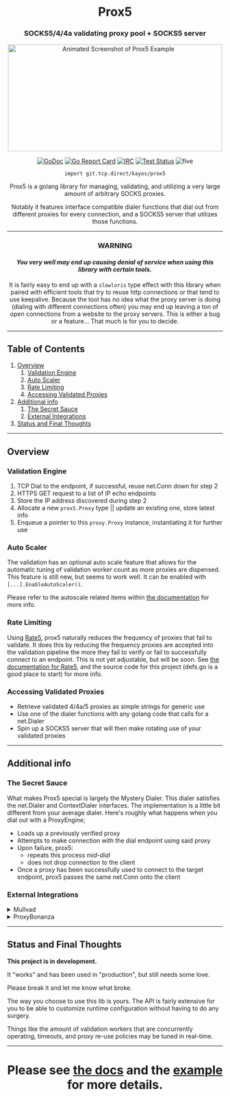 <div align="center"><h1>Prox5</h1>

### SOCKS5/4/4a validating proxy pool + SOCKS5 server

<img alt="Animated Screenshot of Prox5 Example" height=250 width=500 src="https://tcp.ac/i/3WRfz.gif" />

[![GoDoc](https://godoc.org/git.tcp.direct/kayos/prox5?status.svg)](https://pkg.go.dev/git.tcp.direct/kayos/prox5) [![Go Report Card](https://goreportcard.com/badge/github.com/yunginnanet/prox5)](https://goreportcard.com/report/github.com/yunginnanet/prox5) [![IRC](https://img.shields.io/badge/ircd.chat-%23tcpdirect-blue.svg)](ircs://ircd.chat:6697/#tcpdirect) [![Test Status](https://github.com/yunginnanet/prox5/actions/workflows/go.yml/badge.svg)](https://github.com/yunginnanet/prox5/actions/workflows/go.yml) ![five](https://img.shields.io/badge/fhjones-55555-blue)

`import git.tcp.direct/kayos/prox5`

Prox5 is a golang library for managing, validating, and utilizing a very large amount of arbitrary SOCKS proxies.

Notably it features interface compatible dialer functions that dial out from different proxies for every connection, and a SOCKS5 server that utilizes those functions.

---

### WARNING

#### *You very well may end up causing denial of service when using this library with certain tools.*
It is fairly easy to end up with a `slowloris` type effect with this library when paired with efficient tools that try to reuse http connections or that tend to use keepalive. Because the tool has no idea what the proxy server is doing (dialing with different connections often) you may end up leaving a ton of open connections from a website to the proxy servers. This is either a bug or a feature... That much is for you to decide.

---

</div>

## Table of Contents

   1. [Overview](#overview)
      1. [Validation Engine](#validation-engine)
      1. [Auto Scaler](#auto-scaler)
      1. [Rate Limiting](#rate-limiting)
      1. [Accessing Validated Proxies](#accessing-validated-proxies)
   1. [Additional info](#additional-info)
      1. [The Secret Sauce](#the-secret-sauce)
      1. [External Integrations](#external-integrations)
   1. [Status and Final Thoughts](#status-and-final-thoughts)

---

## Overview

### Validation Engine

  1) TCP Dial to the endpoint, if successful, reuse net.Conn down for step 2
  2) HTTPS GET request to a list of IP echo endpoints
  3) Store the IP address discovered during step 2
  4) Allocate a new `prox5.Proxy` type || update an existing one, store latest info
  5) Enqueue a pointer to this `proxy.Proxy` instance, instantiating it for further use

### Auto Scaler

The validation has an optional auto scale feature that allows for the automatic tuning of validation worker count as more proxies are dispensed. 
This feature is still new, but seems to work well. It can be enabled with `[...].EnableAutoScaler()`. 

Please refer to the autoscale related items within [the documentation](https://pkg.go.dev/git.tcp.direct/kayos/prox5) for more info.

### Rate Limiting

Using [Rate5](https://github.com/yunginnanet/Rate5), prox5 naturally reduces the frequency of proxies that fail to validate. It does this by reducing the frequency proxies are accepted into the validation pipeline the more they fail to verify or fail to successfully connect to an endpoint. This is not yet adjustable, but will be soon. See [the documentation for Rate5](https://pkg.go.dev/git.tcp.direct/kayos/rate5), and the source code for this project (defs.go is a good place to start) for more info.

### Accessing Validated Proxies

 - Retrieve validated 4/4a/5 proxies as simple strings for generic use
 - Use one of the dialer functions with any golang code that calls for a net.Dialer
 - Spin up a SOCKS5 server that will then make rotating use of your validated proxies

---

## Additional info

### The Secret Sauce

What makes Prox5 special is largely the Mystery Dialer. This dialer satisfies the net.Dialer and ContextDialer interfaces. The implementation is a little bit different from your average dialer. Here's roughly what happens when you dial out with a ProxyEngine;

- Loads up a previously verified proxy
- Attempts to make connection with the dial endpoint using said proxy
- Upon failure, prox5:
  - repeats this process *mid-dial*
  - does not drop connection to the client
- Once a proxy has been successfully used to connect to the target endpoint, prox5 passes the same net.Conn onto the client

### External Integrations

<details>
  <summary>Mullvad</summary>


Take a look at [mullsox](https://git.tcp.direct/kayos/mullsox) for an easy way to access all of the mullvad proxies reachable from any one VPN endpoint. It is trivial to feed the results of `GetAndVerifySOCKS` into prox5. 

Here's a snippet that should just about get you there:

```golang
package main

import (
    "os"
    "time"

    "git.tcp.direct/kayos/mullsox"
    "git.tcp.direct/kayos/prox5"
)

func main() {
	p5 := prox5.NewProxyEngine()
	mc := mullsox.NewChecker()

	if err := mc.Update(); err != nil {
		println(err.Error())
		return
	}

	incoming, _ := mc.GetAndVerifySOCKS()

	var count = 0
	for line := range incoming {
		if p5.LoadSingleProxy(line.String()) {
			count++
		}
	}

	if count == 0 {
		println("failed to load any proxies")
		return
	}

	if err := p5.Start(); err != nil {
		println(err.Error())
		return
	}
	
	go func() {
		if err := p5.StartSOCKS5Server("127.0.0.1:42069", "", ""); err != nil {
			println(err.Error())
			os.Exit(1)
		}
	}()
	
	time.Sleep(time.Millisecond * 500)
	
	println("proxies loaded and socks server started")
}
```
</details>

<details>
  <summary>ProxyBonanza</summary>

Take a look at [ProxyGonanza](https://git.tcp.direct/kayos/proxygonanza)

_(TODO: code example here)_

</details>

---

## Status and Final Thoughts

**This project is in development.** 

It "works" and has been used in "production", but still needs some love.

Please break it and let me know what broke.


The way you choose to use this lib is yours. The API is fairly extensive for you to be able to customize runtime configuration without having to do any surgery.

Things like the amount of validation workers that are concurrently operating, timeouts, and proxy re-use policies may be tuned in real-time. 

---

<div align="center">

# **Please see [the docs](https://pkg.go.dev/git.tcp.direct/kayos/prox5) and the [example](example/main.go) for more details.**
	
</div>
